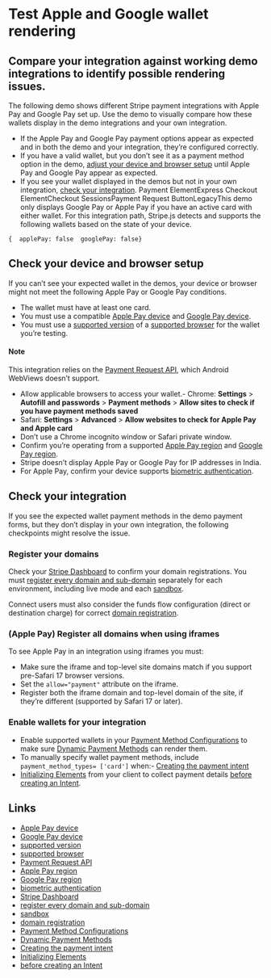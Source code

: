 # Test Apple and Google wallet rendering

## Compare your integration against working demo integrations to identify possible rendering issues.

The following demo shows different Stripe payment integrations with Apple Pay
and Google Pay set up. Use the demo to visually compare how these wallets
display in the demo integrations and your own integration.

- If the Apple Pay and Google Pay payment options appear as expected and in both
the demo and your integration, they’re configured correctly.
- If you have a valid wallet, but you don’t see it as a payment method option in
the demo, [adjust your device and browser
setup](https://docs.stripe.com/testing/wallets#device-requirements) until Apple
Pay and Google Pay appear as expected.
- If you see your wallet displayed in the demos but not in your own integration,
[check your
integration](https://docs.stripe.com/testing/wallets#integration-requirements).
Payment ElementExpress Checkout ElementCheckout SessionsPayment Request
ButtonLegacyThis demo only displays Google Pay or Apple Pay if you have an
active card with either wallet.
For this integration path, Stripe.js detects and supports the following wallets
based on the state of your device.

```
{  applePay: false  googlePay: false}
```

## Check your device and browser setup

If you can’t see your expected wallet in the demos, your device or browser might
not meet the following Apple Pay or Google Pay conditions.

- The wallet must have at least one card.
- You must use a compatible [Apple Pay
device](https://support.apple.com/en-us/102896) and [Google Pay
device](https://developers.google.com/pay/issuers/overview/supported-devices#compatibility_requirements).
- You must use a [supported
version](https://docs.stripe.com/js/appendix/supported_browsers) of a [supported
browser](https://docs.stripe.com/stripe-js/elements/payment-request-button?client=html#testing)
for the wallet you’re testing.
#### Note

This integration relies on the [Payment Request
API](https://developer.mozilla.org/en-US/docs/Web/API/Payment_Request_API),
which Android WebViews doesn’t support.
- Allow applicable browsers to access your wallet.- Chrome: **Settings** >
**Autofill and passwords** > **Payment methods** > **Allow sites to check if you
have payment methods saved**
- Safari: **Settings** > **Advanced** > **Allow websites to check for Apple Pay
and Apple card**
- Don’t use a Chrome incognito window or Safari private window.
- Confirm you’re operating from a supported [Apple Pay
region](https://support.apple.com/en-us/102775) and [Google Pay
region](https://support.google.com/wallet/answer/12060037?sjid=7404612469520417090-NA#zippy=%2Cuse-google-wallet-for-payments).
- Stripe doesn’t display Apple Pay or Google Pay for IP addresses in India.
- For Apple Pay, confirm your device supports [biometric
authentication](https://support.apple.com/en-us/102626#:~:text=iPhone%20or%20.iPad,on%20all%20devices.).

## Check your integration

If you see the expected wallet payment methods in the demo payment forms, but
they don’t display in your own integration, the following checkpoints might
resolve the issue.

### Register your domains

Check your [Stripe
Dashboard](https://dashboard.stripe.com/settings/payment_method_domains) to
confirm your domain registrations. You must [register every domain and
sub-domain](https://docs.stripe.com/payments/payment-methods/pmd-registration?dashboard-or-api=dashboard#register-your-domain)
separately for each environment, including live mode and each
[sandbox](https://docs.stripe.com/sandboxes).

Connect users must also consider the funds flow configuration (direct or
destination charge) for correct [domain
registration](https://docs.stripe.com/payments/payment-methods/pmd-registration?dashboard-or-api=dashboard#register-your-domain-while-using-connect).

### (Apple Pay) Register all domains when using iframes

To see Apple Pay in an integration using iframes you must:

- Make sure the iframe and top-level site domains match if you support
pre-Safari 17 browser versions.
- Set the `allow="payment"` attribute on the iframe.
- Register both the iframe domain and top-level domain of the site, if they’re
different (supported by Safari 17 or later).

### Enable wallets for your integration

- Enable supported wallets in your [Payment Method
Configurations](https://dashboard.stripe.com/test/settings/payment_methods) to
make sure [Dynamic Payment
Methods](https://docs.stripe.com/payments/payment-methods/dynamic-payment-methods)
can render them.
- To manually specify wallet payment methods, include `payment_method_types=
['card']` when:- [Creating the payment
intent](https://docs.stripe.com/api/payment_intents/create#create_payment_intent-payment_method_types)
- [Initializing
Elements](https://docs.stripe.com/js/elements_object/create_without_intent#stripe_elements_no_intent-options-paymentMethodTypes)
from your client to collect payment details [before creating an
Intent](https://docs.stripe.com/payments/accept-a-payment-deferred).

## Links

- [Apple Pay device](https://support.apple.com/en-us/102896)
- [Google Pay
device](https://developers.google.com/pay/issuers/overview/supported-devices#compatibility_requirements)
- [supported version](https://docs.stripe.com/js/appendix/supported_browsers)
- [supported
browser](https://docs.stripe.com/stripe-js/elements/payment-request-button?client=html#testing)
- [Payment Request
API](https://developer.mozilla.org/en-US/docs/Web/API/Payment_Request_API)
- [Apple Pay region](https://support.apple.com/en-us/102775)
- [Google Pay
region](https://support.google.com/wallet/answer/12060037?sjid=7404612469520417090-NA#zippy=%2Cuse-google-wallet-for-payments)
- [biometric
authentication](https://support.apple.com/en-us/102626#:~:text=iPhone%20or%20.iPad,on%20all%20devices.)
- [Stripe
Dashboard](https://dashboard.stripe.com/settings/payment_method_domains)
- [register every domain and
sub-domain](https://docs.stripe.com/payments/payment-methods/pmd-registration?dashboard-or-api=dashboard#register-your-domain)
- [sandbox](https://docs.stripe.com/sandboxes)
- [domain
registration](https://docs.stripe.com/payments/payment-methods/pmd-registration?dashboard-or-api=dashboard#register-your-domain-while-using-connect)
- [Payment Method
Configurations](https://dashboard.stripe.com/test/settings/payment_methods)
- [Dynamic Payment
Methods](https://docs.stripe.com/payments/payment-methods/dynamic-payment-methods)
- [Creating the payment
intent](https://docs.stripe.com/api/payment_intents/create#create_payment_intent-payment_method_types)
- [Initializing
Elements](https://docs.stripe.com/js/elements_object/create_without_intent#stripe_elements_no_intent-options-paymentMethodTypes)
- [before creating an
Intent](https://docs.stripe.com/payments/accept-a-payment-deferred)